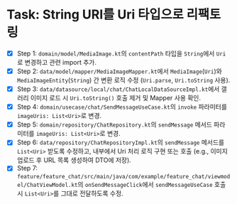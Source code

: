 # Task: String URI를 Uri 타입으로 리팩토링

- [x] Step 1: `domain/model/MediaImage.kt`의 `contentPath` 타입을 `String`에서 `Uri`로 변경하고 관련 import 추가.
- [x] Step 2: `data/model/mapper/MediaImageMapper.kt`에서 `MediaImage`(`Uri`)와 `MediaImageEntity`(`String`) 간 변환 로직 수정 (`Uri.parse`, `Uri.toString` 사용).
- [x] Step 3: `data/datasource/local/chat/ChatLocalDataSourceImpl.kt`에서 갤러리 이미지 로드 시 `Uri.toString()` 호출 제거 및 Mapper 사용 확인.
- [x] Step 4: `domain/usecase/chat/SendMessageUseCase.kt`의 `invoke` 파라미터를 `imageUris: List<Uri>`로 변경.
- [x] Step 5: `domain/repository/ChatRepository.kt`의 `sendMessage` 메서드 파라미터를 `imageUris: List<Uri>`로 변경.
- [x] Step 6: `data/repository/ChatRepositoryImpl.kt`의 `sendMessage` 메서드를 `List<Uri>` 받도록 수정하고, 내부에서 Uri 처리 로직 구현 또는 호출 (e.g., 이미지 업로드 후 URL 목록 생성하여 DTO에 저장).
- [x] Step 7: `feature/feature_chat/src/main/java/com/example/feature_chat/viewmodel/ChatViewModel.kt`의 `onSendMessageClick`에서 `sendMessageUseCase` 호출 시 `List<Uri>`를 그대로 전달하도록 수정. 